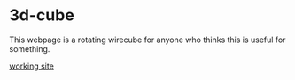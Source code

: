 # 3d-cube
This webpage is a rotating wirecube for anyone who thinks this is useful for something.

[working site](https://roy-ermers.github.io/3d-cube/)
